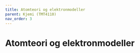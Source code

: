 ```yaml
---
title: Atomteori og elektronmodeller
parent: Kjemi (TMT4110)
nav_order: 3
---
```

# Atomteori og elektronmodeller